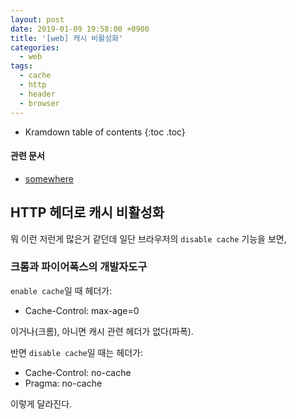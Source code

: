 ```yaml
---
layout: post
date: 2019-01-09 19:58:00 +0900
title: '[web] 캐시 비활성화'
categories:
  - web
tags:
  - cache
  - http
  - header
  - browser
---
```


* Kramdown table of contents
{:toc .toc}

#### 관련 문서

- [somewhere](/somewhere)

## HTTP 헤더로 캐시 비활성화

뭐 이런 저런게 많은거 같던데 일단 브라우저의 `disable cache` 기능을 보면,

### 크롬과 파이어폭스의 개발자도구

`enable cache`일 때 헤더가:

- Cache-Control: max-age=0

이거나(크롬), 아니면 캐시 관련 헤더가 없다(파폭).

반면 `disable cache`일 때는 헤더가:

- Cache-Control: no-cache
- Pragma: no-cache

이렇게 달라진다.
